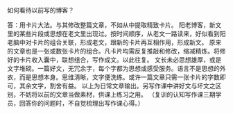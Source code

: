 
如何看待以前写的博客？

答：用卡片大法。与其修改整篇文章，不如从中提取精致卡片。
阳老博客，新文里的某些片段或思想在老文里出现过。按时间顺序，从老文一路读来，好似看到阳老脑中对卡片的组合关联，形成老文，跟新的卡片再互相作用，形成新文。
原来的文章也是一张或数张卡片的组合。凡卡片均需反复推敲和修改，缩减精炼。将修好的卡片收入囊中，联想组合，写作成文。以此往复。
文长未必思想雄厚，或是文字堆砌。一篇好文，无冗余字，每个字都为思想或感受服务。语言不是思想的外衣，而是思想本身。思维清晰，文字便洗练。或许一篇文章只需一张卡片的字数即可，其余文字，割舍有益。
以上为日常文章输出。另写作课中讲好文与坏文之区别，不妨将以前的文章当做素材，供课上练习之用。
（复训的认知写作课三期学员，回答你的问题时，不自觉梳理出写作课心得。）
